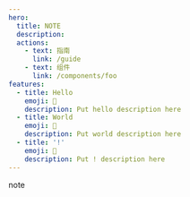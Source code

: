 ```yaml
---
hero:
  title: NOTE
  description:
  actions:
    - text: 指南
      link: /guide
    - text: 组件
      link: /components/foo
features:
  - title: Hello
    emoji: 💎
    description: Put hello description here
  - title: World
    emoji: 🌈
    description: Put world description here
  - title: '!'
    emoji: 🚀
    description: Put ! description here
---
```


note

